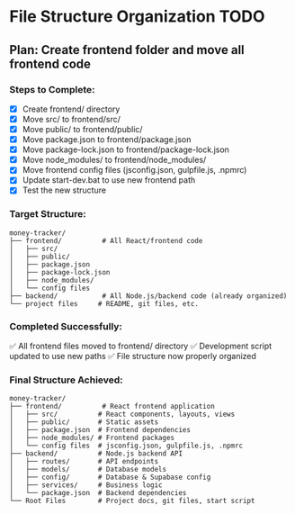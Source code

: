 # File Structure Organization TODO

## Plan: Create frontend folder and move all frontend code

### Steps to Complete:
- [x] Create frontend/ directory
- [x] Move src/ to frontend/src/
- [x] Move public/ to frontend/public/
- [x] Move package.json to frontend/package.json
- [x] Move package-lock.json to frontend/package-lock.json
- [x] Move node_modules/ to frontend/node_modules/
- [x] Move frontend config files (jsconfig.json, gulpfile.js, .npmrc)
- [x] Update start-dev.bat to use new frontend path
- [x] Test the new structure

### Target Structure:
```
money-tracker/
├── frontend/          # All React/frontend code
│   ├── src/
│   ├── public/
│   ├── package.json
│   ├── package-lock.json
│   ├── node_modules/
│   └── config files
├── backend/           # All Node.js/backend code (already organized)
└── project files     # README, git files, etc.
```

### Completed Successfully:
✅ All frontend files moved to frontend/ directory
✅ Development script updated to use new paths
✅ File structure now properly organized

### Final Structure Achieved:
```
money-tracker/
├── frontend/          # React frontend application
│   ├── src/          # React components, layouts, views
│   ├── public/       # Static assets
│   ├── package.json  # Frontend dependencies
│   ├── node_modules/ # Frontend packages
│   └── config files  # jsconfig.json, gulpfile.js, .npmrc
├── backend/          # Node.js backend API
│   ├── routes/       # API endpoints
│   ├── models/       # Database models
│   ├── config/       # Database & Supabase config
│   ├── services/     # Business logic
│   └── package.json  # Backend dependencies
└── Root Files        # Project docs, git files, start script
